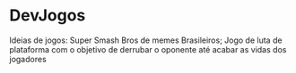# DevJogos

Ideias de jogos: 
Super Smash Bros de memes Brasileiros; 
Jogo de luta de plataforma com o objetivo de derrubar o oponente até acabar as vidas dos jogadores
